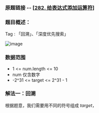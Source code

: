 ### 原题链接 -- [[282. 给表达式添加运算符](https://leetcode.cn/problems/expression-add-operators/)]

### 题目概述：
Tag : 「回溯」、「深度优先搜索」

![image](https://user-images.githubusercontent.com/99656524/216761671-83a25349-2101-4cea-a29a-0dcb85f4feb7.png)

### 数据范围
* 1 <= num.length <= 10
* num 仅含数字
* -2^31 <= target <= 2^31 - 1

### 解法一：回溯
根据题意，我们需要用不同的符号组成 $target$，
